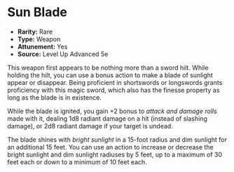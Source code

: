 # Sun Blade

- **Rarity:** Rare
- **Type:** Weapon
- **Attunement:** Yes
- **Source:** Level Up Advanced 5e

This weapon first appears to be nothing more than a sword hilt. While holding the hilt, you can use a bonus action to make a blade of sunlight appear or disappear. Being proficient in shortswords or longswords grants proficiency with this magic sword, which also has the finesse property as long as the blade is in existence.

While the blade is ignited, you gain +2 bonus to _attack and damage rolls_  made with it, dealing 1d8 radiant damage on a hit (instead of slashing damage), or 2d8 radiant damage if your target is undead.

The blade shines with _bright sunlight_  in a 15-foot radius and dim sunlight for an additional 15 feet. You can use an action to increase or decrease the bright sunlight and dim sunlight radiuses by 5 feet, up to a maximum of 30 feet each or down to a minimum of 10 feet each.
